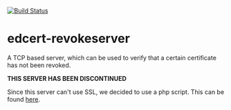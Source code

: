 [![Build Status](https://travis-ci.org/zombiemuffin/edcert-revokeserver.svg?branch=master)](https://travis-ci.org/zombiemuffin/edcert-revokeserver)

# edcert-revokeserver
A TCP based server, which can be used to verify that a certain certificate has not been revoked.

__THIS SERVER HAS BEEN DISCONTINUED__

Since this server can't use SSL, we decided to use a php script.
This can be found [here](https://github.com/zombiemuffin/edcert/blob/master/revoke-server/api.php).
